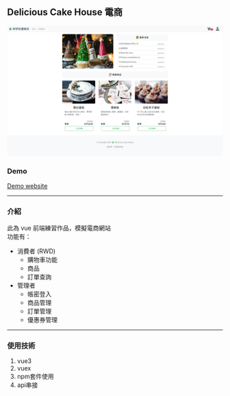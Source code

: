 ## Delicious Cake House 電商
![Image of work](https://github.com/music24241/DeliciousCakeHouse/blob/master/music24241.github.io_DeliciousCakeHouse_.png)
### Demo
[Demo website](https://music24241.github.io/DeliciousCakeHouse/#/)
***
### 介紹
此為 vue 前端練習作品，模擬電商網站  
功能有：
- 消費者 (RWD)
  - 購物車功能
  - 商品
  - 訂單查詢
- 管理者
  - 帳密登入
  - 商品管理
  - 訂單管理
  - 優惠券管理
***
### 使用技術
1. vue3
2. vuex
3. npm套件使用
4. api串接
